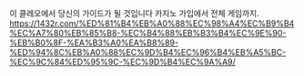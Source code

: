  이 클레오에서 당신의 가이드가 될 것입니다 카지노 가입에서 전체 게임까지. https://1432r.com/%ED%81%B4%EB%A0%88%EC%98%A4%EC%B9%B4%EC%A7%80%EB%85%B8-%EC%B4%88%EB%B3%B4%EC%9E%90-%EB%B0%8F-%EA%B3%A0%EA%B8%89-%ED%94%8C%EB%A0%88%EC%9D%B4%EC%96%B4%EB%A5%BC-%EC%9C%84%ED%95%9C-%EC%9D%B4%EC%9A%A9/
